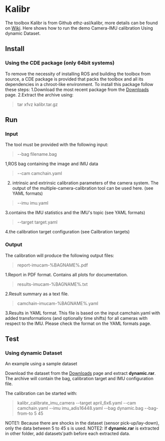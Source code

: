 # Kalibr


The toolbox Kalibr is from Github ethz-asl/kalibr, more details can be found on [Wiki](https://github.com/ethz-asl/kalibr/wiki). Here shows how to run the demo Camera-IMU calibration Using dynamic Dataset.


 
## Install
### Using the CDE package (only 64bit systems)

To remove the necessity of installing ROS and building the toolbox from source, a CDE package is provided that packs the toolbox and all its dependencies in a chroot-like environment. To install this package follow these steps:
1.Download the most recent package from the [Downloads](https://github.com/ethz-asl/kalibr/wiki/downloads) page.
2.Extract the archive using:
> tar xfvz kalibr.tar.gz

##  Run
###  Input
The tool must be provided with the following input:
>--bag filename.bag

1,ROS bag containing the image and IMU data
>--cam camchain.yaml

2. intrinsic and extrinsic calibration parameters of the camera system. The output of the multiple-camera-calibration tool can be used here. (see YAML formats)
    
>--imu imu.yaml

3.contains the IMU statistics and the IMU's topic (see YAML formats)
> --target target.yaml
    
4.the calibration target configuration (see Cailbration targets)
###  Output
The calibration will produce the following output files:

>report-imucam-%BAGNAME%.pdf

1.Report in PDF format. Contains all plots for documentation.
> results-imucam-%BAGNAME%.txt

 2.Result summary as a text file.
>camchain-imucam-%BAGNAME%.yaml

3.Results in YAML format. This file is based on the input camchain.yaml with added transformations (and optionally time shifts) for all cameras with respect to the IMU. Please check the format on the YAML formats page.

## Test
### Using dynamic Dataset
An example using a sample dataset

Download the dataset from the  [Downloads](https://github.com/ethz-asl/kalibr/wiki/downloads) page and extract **dynamic.rar**. The archive will contain the bag, calibration target and IMU configuration file.

The calibration can be started with:

>kalibr_calibrate_imu_camera --target april_6x6.yaml --cam camchain.yaml --imu imu_adis16448.yaml --bag dynamic.bag --bag-from-to 5 45

NOTE1: Because there are shocks in the dataset (sensor pick-up/lay-down), only the data between 5 to 45 s is used.
NOTE2: If **dynamic.rar** is extracted in other folder, add datasets'path before each extracted data.


 